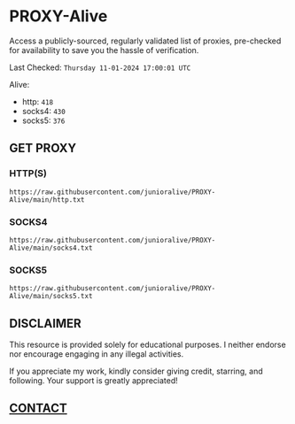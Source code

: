 # PROXY-Alive

Access a publicly-sourced, regularly validated list of proxies, pre-checked for availability to save you the hassle of verification.

Last Checked: `Thursday 11-01-2024 17:00:01 UTC`

Alive:
- http: `418`
- socks4: `430`
- socks5: `376`

## GET PROXY

### HTTP(S)

```https://raw.githubusercontent.com/junioralive/PROXY-Alive/main/http.txt```

### SOCKS4

```https://raw.githubusercontent.com/junioralive/PROXY-Alive/main/socks4.txt```

### SOCKS5

```https://raw.githubusercontent.com/junioralive/PROXY-Alive/main/socks5.txt```

## DISCLAIMER

This resource is provided solely for educational purposes. I neither endorse nor encourage engaging in any illegal activities.

If you appreciate my work, kindly consider giving credit, starring, and following. Your support is greatly appreciated! 

## [CONTACT](https://t.me/TheJuniorAlive)
